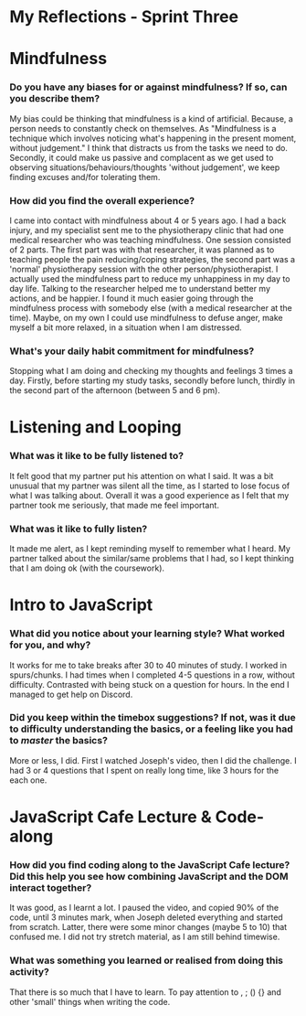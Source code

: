 # My Reflections - Sprint Three

# Mindfulness

### Do you have any biases for or against mindfulness? If so, can you describe them?

My bias could be thinking that mindfulness is a kind of artificial.
Because, a person needs to constantly check on themselves.
As "Mindfulness is a technique which involves noticing what's happening in the present moment, without judgement."
I think that distracts us from the tasks we need to do.
Secondly, it could make us passive and complacent as we get used to observing situations/behaviours/thoughts 'without
judgement', we keep finding excuses and/for tolerating them.

### How did you find the overall experience?

I came into contact with mindfulness about 4 or 5 years ago.
I had a back injury, and my specialist sent me to the physiotherapy clinic that had one medical researcher
who was teaching mindfulness. One session consisted of 2 parts. The first part was with that researcher,
it was planned as to teaching people the pain reducing/coping strategies, the second part was a 'normal' physiotherapy
session with the other person/physiotherapist. I actually used the mindfulness part to reduce my unhappiness in my day to day life. Talking to the researcher helped me to understand better my actions, and be happier.
I found it much easier going through the mindfulness process with somebody else
(with a medical researcher at the time).
Maybe, on my own I could use mindfulness to defuse anger, make myself a bit more relaxed,
in a situation when I am distressed.

### What's your daily habit commitment for mindfulness?

Stopping what I am doing and checking my thoughts and feelings 3 times a day.
Firstly, before starting my study tasks, secondly before lunch,
thirdly in the second part of the afternoon (between 5 and 6 pm).

# Listening and Looping

### What was it like to be fully listened to?

It felt good that my partner put his attention on what I said.
It was a bit unusual that my partner was silent all the time, as
I started to lose focus of what I was talking about.
Overall it was a good experience as I felt that my partner took me seriously, that made me feel important.

### What was it like to fully listen?

It made me alert, as I kept reminding myself to remember what I heard.
My partner talked about the similar/same problems that I had, so I kept thinking that I am doing ok (with the coursework).

# Intro to JavaScript

### What did you notice about your learning style? What worked for you, and why?

It works for me to take breaks after 30 to 40 minutes of study.
I worked in spurs/chunks. I had times when I completed 4-5 questions in a row, without difficulty.
Contrasted with being stuck on a question for hours. In the end I managed to get help on Discord.

### Did you keep within the timebox suggestions? If not, was it due to difficulty understanding the basics, or a feeling like you had to _master_ the basics?

More or less, I did. First I watched Joseph's video, then I did the challenge. I had 3 or 4 questions that I spent on really long time,
like 3 hours for the each one.

# JavaScript Cafe Lecture & Code-along

### How did you find coding along to the JavaScript Cafe lecture? Did this help you see how combining JavaScript and the DOM interact together?

It was good, as I learnt a lot. I paused the video, and copied 90% of the code, until 3 minutes mark, when Joseph deleted everything and started from scratch. Latter, there were some minor changes (maybe 5 to 10) that confused me. I did not try stretch material, as I am still behind timewise.

### What was something you learned or realised from doing this activity?

That there is so much that I have to learn.
To pay attention to , ; () {} and other 'small' things when writing the code.
